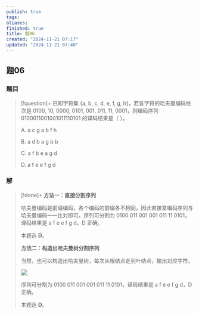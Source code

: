 ```yaml
---
publish: true
tags: 
aliases: 
finished: true
title: 题06
created: "2024-11-21 07:17"
updated: "2024-11-21 07:40"
---
```

## 题06
### 题目
> [!question]+
> 已知字符集 {a, b, c, d, e, f, g, h}，若各字符的哈夫曼编码依次是 0100, 10, 0000, 0101, 001, 011, 11, 0001，则编码序列 0100011001001011110101 的译码结果是（ ）。
> 
> A. a c g a b f h
> 
> B. a d b a g b b
> 
> C. a f b e a g d
> 
> D. a f e e f g d
### 解
> [!done]+
> **方法一：直接分割序列**
> 
> 哈夫曼编码是前缀编码，各个编码的前缀各不相同，因此直接拿编码序列与哈夫曼编码一一比对即可。序列可分割为 0100 011 001 001 011 11 0101，译码结果是 a f e e f g d，D 正确。
> 
> 本题选 **D**。
> 
> **方法二：构造出哈夫曼树分割序列**
> 
> 当然，也可以构造出哈夫曼树，每次从根结点走到叶结点，输出对应字符。
> 
> ![](https://pic4.zhimg.com/v2-7e16a6dcd50db0f880449c77296db6c9_r.jpg)
> 
> 序列可分割为 0100 011 001 001 011 11 0101，译码结果是 a f e e f g d，D 正确。
> 
> 本题选 **D**。